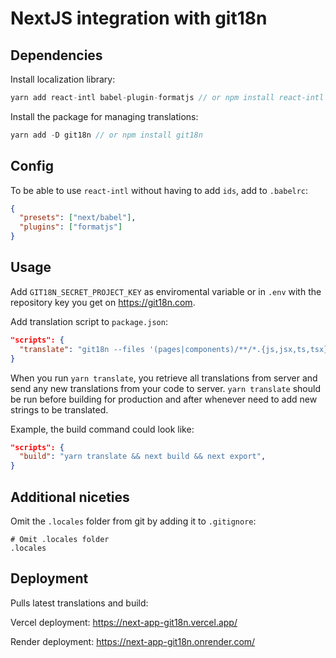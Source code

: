 # NextJS integration with git18n

## Dependencies

Install localization library:

```js
yarn add react-intl babel-plugin-formatjs // or npm install react-intl babel-plugin-formatjs
```

Install the package for managing translations:

```js
yarn add -D git18n // or npm install git18n
```

## Config

To be able to use `react-intl` without having to add `ids`, add to `.babelrc`:

```json
{
  "presets": ["next/babel"],
  "plugins": ["formatjs"]
}
```

## Usage

Add `GIT18N_SECRET_PROJECT_KEY` as enviromental variable or in `.env` with the repository key you get on https://git18n.com.

Add translation script to `package.json`:

```json
"scripts": {
  "translate": "git18n --files '(pages|components)/**/*.{js,jsx,ts,tsx}'"
}
```

When you run `yarn translate`, you retrieve all translations from server and send any new translations from your code to server. `yarn translate` should be run before building for production and after whenever need to add new strings to be translated.

Example, the build command could look like:

```json
"scripts": {
  "build": "yarn translate && next build && next export",
}
```

## Additional niceties

Omit the `.locales` folder from git by adding it to `.gitignore`:

```
# Omit .locales folder
.locales
```

## Deployment

Pulls latest translations and build:

Vercel deployment: https://next-app-git18n.vercel.app/

Render deployment: https://next-app-git18n.onrender.com/
